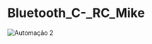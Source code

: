 # Bluetooth_C-_RC_Mike

![Automação 2](https://github.com/TrilloBit3s/Bluetooth_C-_RC_Mike/assets/79748858/9c5fcb3e-0788-464c-882e-f92649d5ea46)
